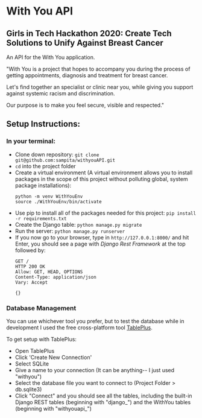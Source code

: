 # With You API


## Girls in Tech Hackathon 2020: Create Tech Solutions to Unify Against Breast Cancer

An API for the With You application.

"With You is a project that hopes to accompany you during the process of getting appointments, diagnosis and treatment for breast cancer.

Let's find together an specialist or clinic near you, while giving you support against systemic racism and discrimination.

Our purpose is to make you feel secure, visible and respected."

## Setup Instructions:

### In your terminal:
- Clone down repository: `git clone git@github.com:sampita/withyouAPI.git`
- `cd` into the project folder
- Create a virtual environment (A virtual environment allows you to install packages in the scope of this project without polluting global, system package installations):
   ```
   python -m venv WithYouEnv
   source ./WithYouEnv/bin/activate
   ```
- Use pip to install all of the packages needed for this project:
   `pip install -r requirements.txt`
- Create the Django table: `python manage.py migrate`
- Run the server: `python manage.py runserver`
- If you now go to your browser, type in `http://127.0.0.1:8000/` and hit Enter, you should see a page with *Django Rest Framework* at the top followed by:
   ```
   GET /
   HTTP 200 OK
   Allow: GET, HEAD, OPTIONS
   Content-Type: application/json
   Vary: Accept
   
   {}
   ```

### Database Management

You can use whichever tool you prefer, but to test the database while in development I used the free cross-platform tool [TablePlus](https://tableplus.com/).

To get setup with TablePlus:
- Open TablePlus
- Click 'Create New Connection'
- Select SQLite
- Give a name to your connection (It can be anything-- I just used "withyou")
- Select the database file you want to connect to (Project Folder > db.sqlite3)
- Click "Connect" and you should see all the tables, including the built-in Django REST tables (beginning with "django_") and the WithYou tables (beginning with "withyouapi_")
